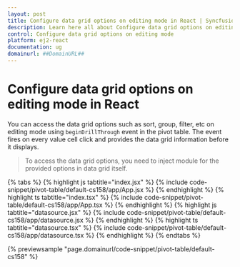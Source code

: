 ```yaml
---
layout: post
title: Configure data grid options on editing mode in React | Syncfusion
description: Learn here all about Configure data grid options on editing mode in Syncfusion React Pivotview component of Syncfusion Essential JS 2 and more.
control: Configure data grid options on editing mode 
platform: ej2-react
documentation: ug
domainurl: ##DomainURL##
---
```


# Configure data grid options on editing mode in React

You can access the data grid options such as sort, group, filter, etc on editing mode using `beginDrillThrough` event in the pivot table. The event fires on every value cell click and provides the data grid information before it displays.

> To access the data grid options, you need to inject module for the provided options in data grid itself.

{% tabs %}
{% highlight js tabtitle="index.jsx" %}
{% include code-snippet/pivot-table/default-cs158/app/App.jsx %}
{% endhighlight %}
{% highlight ts tabtitle="index.tsx" %}
{% include code-snippet/pivot-table/default-cs158/app/App.tsx %}
{% endhighlight %}
{% highlight js tabtitle="datasource.jsx" %}
{% include code-snippet/pivot-table/default-cs158/app/datasource.jsx %}
{% endhighlight %}
{% highlight ts tabtitle="datasource.tsx" %}
{% include code-snippet/pivot-table/default-cs158/app/datasource.tsx %}
{% endhighlight %}
{% endtabs %}

 {% previewsample "page.domainurl/code-snippet/pivot-table/default-cs158" %}
